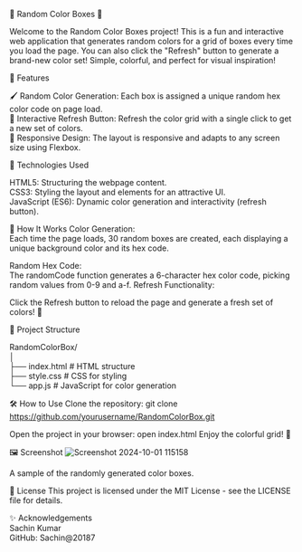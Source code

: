 🎨 Random Color Boxes 🎨

Welcome to the Random Color Boxes project! This is a fun and interactive web application that generates random colors for a grid of boxes every time you load the page. You can also click the "Refresh" button to generate a brand-new color set! Simple, colorful, and perfect for visual inspiration!

🌟 Features

🖌️ Random Color Generation: Each box is assigned a unique random hex color code on page load.                                                                     
🔄 Interactive Refresh Button: Refresh the color grid with a single click to get a new set of colors.                                                              
📱 Responsive Design: The layout is responsive and adapts to any screen size using Flexbox. 

🚀 Technologies Used

HTML5: Structuring the webpage content.                                                                                                                            
CSS3: Styling the layout and elements for an attractive UI.                                                                                        
JavaScript (ES6): Dynamic color generation and interactivity (refresh button).                                                                                      

🎲 How It Works
Color Generation:                                                                                                                                                
Each time the page loads, 30 random boxes are created, each displaying a unique background color and its hex code.                                                

Random Hex Code:                                                                                                                                          
The randomCode function generates a 6-character hex color code, picking random values from 0-9 and a-f.
Refresh Functionality:

Click the Refresh button to reload the page and generate a fresh set of colors! 🌈

📂 Project Structure

RandomColorBox/                                                                                                                                                    
│                                                                                                                                                                  
├── index.html        # HTML structure                                                                                                                              
├── style.css         # CSS for styling                                                                                                                             
└── app.js            # JavaScript for color generation                                                                                                           

🛠️ How to Use
Clone the repository:
git clone https://github.com/yourusername/RandomColorBox.git

Open the project in your browser:
open index.html
Enjoy the colorful grid! 🌈

🖼️ Screenshot
![Screenshot 2024-10-01 115158](https://github.com/user-attachments/assets/6fba4acd-20a9-4bfe-b31e-f982ed4c1b2e)
                                                                                                                                                          
A sample of the randomly generated color boxes.

📜 License
This project is licensed under the MIT License - see the LICENSE file for details.          
                                  
✨ Acknowledgements                                                                                    
Sachin Kumar                                                                                                                                                                            
GitHub: Sachin@20187                                                                
